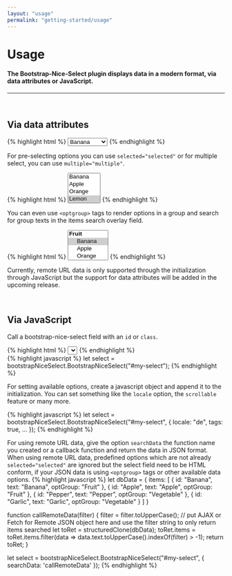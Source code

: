 ```yaml
---
layout: "usage"
permalink: "getting-started/usage"
---
```


# Usage

#### The Bootstrap-Nice-Select plugin displays data in a modern format, via data attributes or JavaScript.

---

&nbsp;

## **Via data attributes**

<div class="mb-3">
{% highlight html %}
<select data-bs-toggle="bootstrap-nice-select">
    <option value="Banana">Banana</option>
    <option value="Apple">Apple</option>
    <option value="Orange">Orange</option>
    <option value="Lemon">Lemon</option>
    <option value="Pepper">Pepper</option>
    <option value="Mushrooms">Mushrooms</option>
    <option value="Cabbages">Cabbages</option>
    <option value="Celery">Celery</option>
    <option value="Garlic">Garlic</option>
    <option value="Brocoli">Brocoli</option>
</select>
{% endhighlight %}
</div>

For pre-selecting options you can use `selected="selected"` or for multiple select, you can use `multiple="multiple"`.

<div class="mb-3">
{% highlight html %}
<select data-bs-toggle="bootstrap-nice-select" multiple="multiple">
    <option value="Banana">Banana</option>
    <option value="Apple">Apple</option>
    <option value="Orange">Orange</option>
    <option value="Lemon" selected="selected">Lemon</option>
    <option value="Pepper">Pepper</option>
    <option value="Mushrooms">Mushrooms</option>
    <option value="Cabbages">Cabbages</option>
    <option value="Celery">Celery</option>
    <option value="Garlic">Garlic</option>
    <option value="Brocoli">Brocoli</option>
</select>
{% endhighlight %}
</div>

You can even use `<optgroup>` tags to render options in a group and search for group texts in the items search overlay field.

<div class="mb-3">
{% highlight html %}
<select data-bs-toggle="bootstrap-nice-select" multiple="multiple">
    <optgroup label="Fruit">
        <option value="Banana" selected="selected">Banana</option>
        <option value="Apple">Apple</option>
        <option value="Orange">Orange</option>
        <option value="Lemon">Lemon</option>
    </optgroup>
    <optgroup label="Vegetable">
        <option value="Pepper">Pepper</option>
        <option value="Mushrooms">Mushrooms</option>
        <option value="Cabbages" selected="selected">Cabbages</option>
        <option value="Celery">Celery</option>
        <option value="Garlic">Garlic</option>
        <option value="Brocoli">Brocoli</option>
    </optgroup>
</select>
{% endhighlight %}
</div>

Currently, remote URL data is only supported through the initialization through JavaScript but the support for data attributes will be added in the upcoming release.

&nbsp;

## **Via JavaScript**

Call a bootstrap-nice-select field with an `id` or `class`.

<div class="mb-3">
{% highlight html %}
<select id="my-select"></select>
{% endhighlight %}
</div>

<div class="mb-3">
{% highlight javascript %}
let select = bootstrapNiceSelect.BootstrapNiceSelect("#my-select");
{% endhighlight %}
</div>

For setting available options, create a javascript object and append it to the initialization. You can set something like the `locale` option, the `scrollable` feature or many more.

<div class="mb-3">
{% highlight javascript %}
let select = bootstrapNiceSelect.BootstrapNiceSelect("#my-select", {
    locale: "de",
    tags: true,
    ...
});
{% endhighlight %}
</div>

For using remote URL data, give the option `searchData` the function name you created or a callback function and return the data in JSON format. When using remote URL data, predefined options
which are not already `selected="selected"` are ignored but the select field need to be HTML conform, if your JSON data is using `<optgroup>` tags or other available data options.
{% highlight javascript %}
let dbData = {
    items: [
        {
        id: "Banana",
        text: "Banana",
        optGroup: "Fruit"
        },
        {
        id: "Apple",
        text: "Apple",
        optGroup: "Fruit"
        },
        {
        id: "Pepper",
        text: "Pepper",
        optGroup: "Vegetable"
        },
        {
        id: "Garlic",
        text: "Garlic",
        optGroup: "Vegetable"
        }
    ]
}

function callRemoteData(filter) {
    filter = filter.toUpperCase();
    // put AJAX or Fetch for Remote JSON object here and use the filter string to only return items searched
    let toRet = structuredClone(dbData);
    toRet.items = toRet.items.filter(data => data.text.toUpperCase().indexOf(filter) > -1);
    return toRet;
}

let select = bootstrapNiceSelect.BootstrapNiceSelect("#my-select", {
    searchData: 'callRemoteData'
});
{% endhighlight %}

&nbsp;